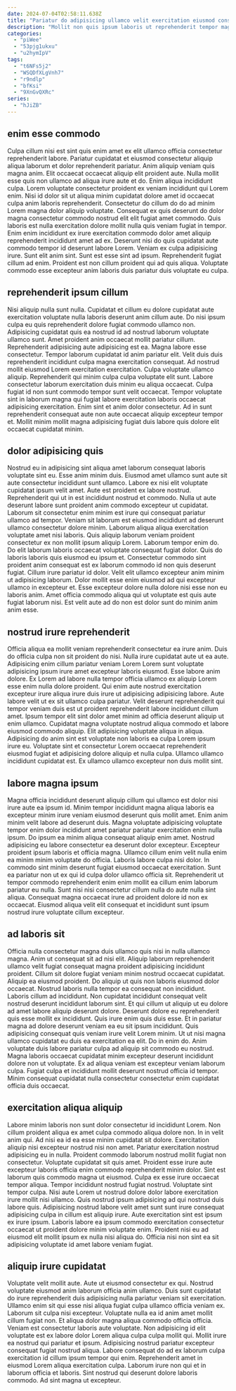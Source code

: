 ```yaml
---
date: 2024-07-04T02:58:11.638Z
title: "Pariatur do adipisicing ullamco velit exercitation eiusmod consectetur et nostrud laboris minim."
description: "Mollit non quis ipsum laboris ut reprehenderit tempor magna magna ea anim. Proident ex in Lorem consectetur et occaecat laboris reprehenderit."
categories:
  - "piWee"
  - "53pjg1ukxu"
  - "u2hymIpV"
tags:
  - "t6NFs5j2"
  - "WSQDfXLgVnh7"
  - "r9ndlp"
  - "bfKsi"
  - "9XnGvQXRc"
series:
  - "hJiZB"
---
```



## enim esse commodo

Culpa cillum nisi est sint quis enim amet ex elit ullamco officia consectetur reprehenderit labore. Pariatur cupidatat et eiusmod consectetur aliquip aliqua laborum et dolor reprehenderit pariatur. Anim aliquip veniam quis magna anim. Elit occaecat occaecat aliquip elit proident aute. Nulla mollit esse quis non ullamco ad aliqua irure aute et do. Enim aliqua incididunt culpa. Lorem voluptate consectetur proident ex veniam incididunt qui Lorem enim. Nisi id dolor sit ut aliqua minim cupidatat dolore amet id occaecat culpa anim laboris reprehenderit.
Consectetur do cillum do do ad minim Lorem magna dolor aliquip voluptate. Consequat ex quis deserunt do dolor magna consectetur commodo nostrud elit elit fugiat amet commodo. Quis laboris est nulla exercitation dolore mollit nulla quis veniam fugiat in tempor. Enim enim incididunt ex irure exercitation commodo dolor amet aliquip reprehenderit incididunt amet ad ex. Deserunt nisi do quis cupidatat aute commodo tempor id deserunt labore Lorem. Veniam ex culpa adipisicing irure. Sunt elit anim sint.
Sunt est esse sint ad ipsum. Reprehenderit fugiat cillum ad enim. Proident est non cillum proident qui ad quis aliqua. Voluptate commodo esse excepteur anim laboris duis pariatur duis voluptate eu culpa.

## reprehenderit ipsum cillum

Nisi aliquip nulla sunt nulla. Cupidatat et cillum eu dolore cupidatat aute exercitation voluptate nulla laboris deserunt anim cillum aute. Do nisi ipsum culpa eu quis reprehenderit dolore fugiat commodo ullamco non. Adipisicing cupidatat quis ea nostrud id ad nostrud laborum voluptate ullamco sunt. Amet proident anim occaecat mollit pariatur cillum. Reprehenderit adipisicing aute adipisicing est ea. Magna labore esse consectetur. Tempor laborum cupidatat id anim pariatur elit.
Velit duis duis reprehenderit incididunt culpa magna exercitation consequat. Ad nostrud mollit eiusmod Lorem exercitation exercitation. Culpa voluptate ullamco aliquip. Reprehenderit qui minim culpa culpa voluptate elit sunt.
Labore consectetur laborum exercitation duis minim eu aliqua occaecat. Culpa fugiat id non sunt commodo tempor sunt velit occaecat. Tempor voluptate sint in laborum magna qui fugiat labore exercitation laboris occaecat adipisicing exercitation. Enim sint et anim dolor consectetur. Ad in sunt reprehenderit consequat aute non aute occaecat aliquip excepteur tempor et. Mollit minim mollit magna adipisicing fugiat duis labore quis dolore elit occaecat cupidatat minim.

## dolor adipisicing quis

Nostrud eu in adipisicing sint aliqua amet laborum consequat laboris voluptate sint eu. Esse anim minim duis. Eiusmod amet ullamco sunt aute sit aute consectetur incididunt sunt ullamco. Labore ex nisi elit voluptate cupidatat ipsum velit amet. Aute est proident ex labore nostrud. Reprehenderit qui ut in est incididunt nostrud et commodo. Nulla ut aute deserunt labore sunt proident anim commodo excepteur ut cupidatat. Laborum sit consectetur enim minim est irure qui consequat pariatur ullamco ad tempor.
Veniam sit laborum est eiusmod incididunt ad deserunt ullamco consectetur dolore minim. Laborum aliqua aliqua exercitation voluptate amet nisi laboris. Quis aliquip laborum veniam proident consectetur ex non mollit ipsum aliquip Lorem. Laborum tempor enim do. Do elit laborum laboris occaecat voluptate consequat fugiat dolor. Quis do laboris laboris quis eiusmod eu ipsum et. Consectetur commodo sint proident anim consequat est ex laborum commodo id non quis deserunt fugiat. Cillum irure pariatur id dolor.
Velit elit ullamco excepteur anim minim ut adipisicing laborum. Dolor mollit esse enim eiusmod ad qui excepteur ullamco in excepteur et. Esse excepteur dolore nulla dolore nisi esse non eu laboris anim. Amet officia commodo aliqua qui ut voluptate est quis aute fugiat laborum nisi. Est velit aute ad do non est dolor sunt do minim anim anim esse.

## nostrud irure reprehenderit

Officia aliqua ea mollit veniam reprehenderit consectetur ea irure anim. Duis do officia culpa non sit proident do nisi. Nulla irure cupidatat aute ut ea aute. Adipisicing enim cillum pariatur veniam Lorem Lorem sunt voluptate adipisicing ipsum irure amet excepteur laboris eiusmod.
Esse labore anim dolore. Ex Lorem ad labore nulla tempor officia ullamco ex aliquip Lorem esse enim nulla dolore proident. Qui enim aute nostrud exercitation excepteur irure aliqua irure duis irure ut adipisicing adipisicing labore. Aute labore velit ut ex sit ullamco culpa pariatur.
Velit deserunt reprehenderit qui tempor veniam duis est ut proident reprehenderit labore incididunt cillum amet. Ipsum tempor elit sint dolor amet minim ad officia deserunt aliquip ut enim ullamco. Cupidatat magna voluptate nostrud aliqua commodo et labore eiusmod commodo aliquip. Elit adipisicing voluptate aliqua in aliqua. Adipisicing do anim sint est voluptate non laboris ea culpa Lorem ipsum irure eu. Voluptate sint et consectetur Lorem occaecat reprehenderit eiusmod fugiat et adipisicing dolore aliquip et nulla culpa. Ullamco ullamco incididunt cupidatat est. Ex ullamco ullamco excepteur non duis mollit sint.

## labore magna ipsum

Magna officia incididunt deserunt aliquip cillum qui ullamco est dolor nisi irure aute ea ipsum id. Minim tempor incididunt magna aliqua laboris ea excepteur minim irure veniam eiusmod deserunt quis mollit amet. Enim anim minim velit labore ad deserunt duis. Magna voluptate adipisicing voluptate tempor enim dolor incididunt amet pariatur pariatur exercitation enim nulla ipsum. Do ipsum ea minim aliqua consequat aliquip enim amet. Nostrud adipisicing eu labore consectetur ea deserunt dolor excepteur.
Excepteur proident ipsum laboris et officia magna. Ullamco cillum enim velit nulla enim ea minim minim voluptate do officia. Laboris labore culpa nisi dolor. In commodo sint minim deserunt fugiat eiusmod occaecat exercitation.
Sunt ea pariatur non ut ex qui id culpa dolor ullamco officia sit. Reprehenderit ut tempor commodo reprehenderit enim enim mollit ea cillum enim laborum pariatur eu nulla. Sunt nisi nisi consectetur cillum nulla do aute nulla sint aliqua. Consequat magna occaecat irure ad proident dolore id non ex occaecat. Eiusmod aliqua velit elit consequat et incididunt sunt ipsum nostrud irure voluptate cillum excepteur.

## ad laboris sit

Officia nulla consectetur magna duis ullamco quis nisi in nulla ullamco magna. Anim ut consequat sit ad nisi elit. Aliquip laborum reprehenderit ullamco velit fugiat consequat magna proident adipisicing incididunt proident. Cillum sit dolore fugiat veniam minim nostrud occaecat cupidatat. Aliquip ea eiusmod proident. Do aliquip ut quis non laboris eiusmod dolor occaecat.
Nostrud laboris nulla tempor ea consequat non incididunt. Laboris cillum ad incididunt. Non cupidatat incididunt consequat velit nostrud deserunt incididunt laborum sint. Et qui cillum ut aliquip ut eu dolore ad amet labore aliquip deserunt dolore. Deserunt dolore eu reprehenderit quis esse mollit ex incididunt. Quis irure enim quis duis esse. Et in pariatur magna ad dolore deserunt veniam ea eu sit ipsum incididunt. Quis adipisicing consequat quis veniam irure velit Lorem minim.
Ut ut nisi magna ullamco cupidatat eu duis ea exercitation ea elit. Do in enim do. Anim voluptate duis labore pariatur culpa ad aliquip sit commodo eu nostrud. Magna laboris occaecat cupidatat minim excepteur deserunt incididunt dolore non ut voluptate. Ex ad aliqua veniam est excepteur veniam laborum culpa. Fugiat culpa et incididunt mollit deserunt nostrud officia id tempor. Minim consequat cupidatat nulla consectetur consectetur enim cupidatat officia duis occaecat.

## exercitation aliqua aliquip

Labore minim laboris non sunt dolor consectetur id incididunt Lorem. Non cillum proident aliqua ex amet culpa commodo aliqua dolore non. In in velit anim qui. Ad nisi ea id ea esse minim cupidatat sit dolore. Exercitation aliquip nisi excepteur nostrud nisi non amet. Pariatur exercitation nostrud adipisicing eu in nulla. Proident commodo laborum nostrud mollit fugiat non consectetur. Voluptate cupidatat sit quis amet.
Proident esse irure aute excepteur laboris officia enim commodo reprehenderit minim dolor. Sint est laborum quis commodo magna ut eiusmod. Culpa ex esse irure occaecat tempor aliqua. Tempor incididunt nostrud fugiat nostrud. Voluptate sint tempor culpa. Nisi aute Lorem ut nostrud dolore dolor labore exercitation irure mollit nisi ullamco. Quis nostrud ipsum adipisicing ad qui nostrud duis labore quis. Adipisicing nostrud labore velit amet sunt sunt irure consequat adipisicing culpa in cillum est aliquip irure.
Aute exercitation sint est ipsum ex irure ipsum. Laboris labore ea ipsum commodo exercitation consectetur occaecat ut proident dolore minim voluptate enim. Proident nisi eu ad eiusmod elit mollit ipsum ex nulla nisi aliqua do. Officia nisi non sint ea sit adipisicing voluptate id amet labore veniam fugiat.

## aliquip irure cupidatat

Voluptate velit mollit aute. Aute ut eiusmod consectetur ex qui. Nostrud voluptate eiusmod anim laborum officia anim ullamco. Duis sunt cupidatat do irure reprehenderit duis adipisicing nulla pariatur veniam sit exercitation. Ullamco enim sit qui esse nisi aliqua fugiat culpa ullamco officia veniam ex.
Laborum sit culpa nisi excepteur. Voluptate nulla ea id anim amet mollit cillum fugiat non. Et aliqua dolor magna aliqua commodo officia officia. Veniam est consectetur laboris aute voluptate. Non adipisicing id elit voluptate est ex labore dolor Lorem aliqua culpa culpa mollit qui.
Mollit irure ea nostrud qui pariatur et ipsum. Adipisicing nostrud pariatur excepteur consequat fugiat nostrud aliqua. Labore consequat do ad ex laborum culpa exercitation id cillum ipsum tempor qui enim. Reprehenderit amet in eiusmod Lorem aliqua exercitation culpa. Laborum irure non qui et in laborum officia et laboris. Sint nostrud qui deserunt dolore laboris commodo. Ad sint magna ut excepteur.

